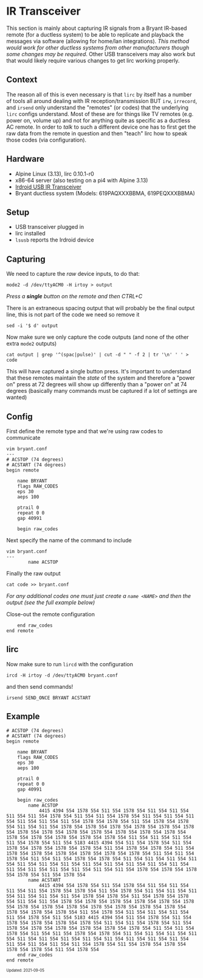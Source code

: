 IR Transceiver
===

This section is mainly about capturing IR signals from a Bryant IR-based remote (for a ductless system) to be
able to replicate and playback the messages via software (allowing for home/lan
integrations). _This method would work for other ductless systems from other manufacturers
though some changes may be required_. Other USB transceivers may also work but that
would likely require various changes to get lirc working properly.

## Context

The reason all of this is even necessary is that `lirc` by itself has a number of tools all around dealing
with IR reception/transmission BUT `irw`, `irrecord`, and `irsend` only understand the "remotes" (or codes) that the
underlying `lirc` configs understand. Most of these are for things like TV remotes (e.g. power on, volume up) and not for
anything quite as specific as a ductless AC remote. In order to _talk_ to such a different device one has to first get the
raw data from the remote in question and then "teach" lirc how to speak those codes (via configuration).

## Hardware

- Alpine Linux (3.13), lirc 0.10.1-r0
- x86-64 server (also testing on a pi4 with Alpine 3.13)
- [Irdroid USB IR Transceiver](https://www.irdroid.com/irdroid-usb-ir-transceiver/)
- Bryant ductless system (Models: 619PAQXXXBBMA, 619PEQXXXBBMA)

## Setup

- USB transceiver plugged in
- lirc installed
- `lsusb` reports the Irdroid device

## Capturing

We need to capture the _raw_ device inputs, to do that:
```
mode2 -d /dev/ttyACM0 -H irtoy > output
```

_Press a **single** button on the remote and then CTRL+C_

There is an extraneous spacing output that will probably be the final output line, this is not part of the code we need so remove it
```
sed -i '$ d' output
```

Now make sure we only capture the code outputs (and none of the other extra `mode2` outputs)

```
cat output | grep '^(spac|pulse)' | cut -d " " -f 2 | tr '\n' ' ' > code
```

This will have captured a single button press. It's important to understand that
these remotes maintain the _state_ of the system and therefore a "power on" press
at 72 degrees will show up differently than a "power on" at 74 degrees (basically
many commands must be captured if a lot of settings are wanted)

## Config

First define the remote type and that we're using raw codes to communicate

```
vim bryant.conf
---
# ACSTOP (74 degrees)
# ACSTART (74 degrees)
begin remote

    name BRYANT
    flags RAW_CODES
    eps 30
    aeps 100

    ptrail 0
    repeat 0 0
    gap 40991

    begin raw_codes
```

Next specify the name of the command to include
```
vim bryant.conf
---
        name ACSTOP
```

Finally the raw output
```
cat code >> bryant.conf
```

_For any additional codes one must just create a `name <NAME>` and then the output (see the full example below)_

Close-out the remote configuration
```
    end raw_codes
end remote
```

## lirc

Now make sure to run `lircd` with the configuration

```
ircd -H irtoy -d /dev/ttyACM0 bryant.conf
```

and then send commands!

```
irsend SEND_ONCE BRYANT ACSTART
```

## Example

```
# ACSTOP (74 degrees)
# ACSTART (74 degrees)
begin remote

    name BRYANT
    flags RAW_CODES
    eps 30
    aeps 100

    ptrail 0
    repeat 0 0
    gap 40991

    begin raw_codes
        name ACSTOP
            4415 4394 554 1578 554 511 554 1578 554 511 554 511 554 511 554 511 554 1578 554 511 554 511 554 1578 554 511 554 511 554 511 554 511 554 511 554 511 554 1578 554 1578 554 511 554 1578 554 1578 554 511 554 511 554 1578 554 1578 554 1578 554 1578 554 1578 554 1578 554 1578 554 1578 554 1578 554 1578 554 1578 554 1578 554 1578 554 1578 554 1578 554 1578 554 1578 554 1578 554 511 554 511 554 511 554 511 554 1578 554 511 554 5183 4415 4394 554 511 554 1578 554 511 554 1578 554 1578 554 1578 554 1578 554 511 554 1578 554 1578 554 511 554 1578 554 1578 554 1578 554 1578 554 1578 554 1578 554 511 554 511 554 1578 554 511 554 511 554 1578 554 1578 554 511 554 511 554 511 554 511 554 511 554 511 554 511 554 511 554 511 554 511 554 511 554 511 554 511 554 511 554 511 554 511 554 511 554 511 554 1578 554 1578 554 1578 554 1578 554 511 554 1578 554
        name ACSTART
            4415 4394 554 1578 554 511 554 1578 554 511 554 511 554 511 554 511 554 1578 554 1578 554 511 554 1578 554 511 554 511 554 511 554 511 554 511 554 511 554 1578 554 1578 554 511 554 1578 554 1578 554 511 554 511 554 1578 554 1578 554 1578 554 1578 554 1578 554 1578 554 1578 554 1578 554 1578 554 1578 554 1578 554 1578 554 1578 554 1578 554 1578 554 1578 554 511 554 1578 554 511 554 511 554 511 554 511 554 1578 554 511 554 5183 4415 4394 554 511 554 1578 554 511 554 1578 554 1578 554 1578 554 1578 554 511 554 511 554 1578 554 511 554 1578 554 1578 554 1578 554 1578 554 1578 554 1578 554 511 554 511 554 1578 554 511 554 511 554 1578 554 1578 554 511 554 511 554 511 554 511 554 511 554 511 554 511 554 511 554 511 554 511 554 511 554 511 554 511 554 511 554 511 554 511 554 1578 554 511 554 1578 554 1578 554 1578 554 1578 554 511 554 1578 554
    end raw_codes
end remote
```

<sub><sup>Updated: 2021-09-05</sup></sub>
